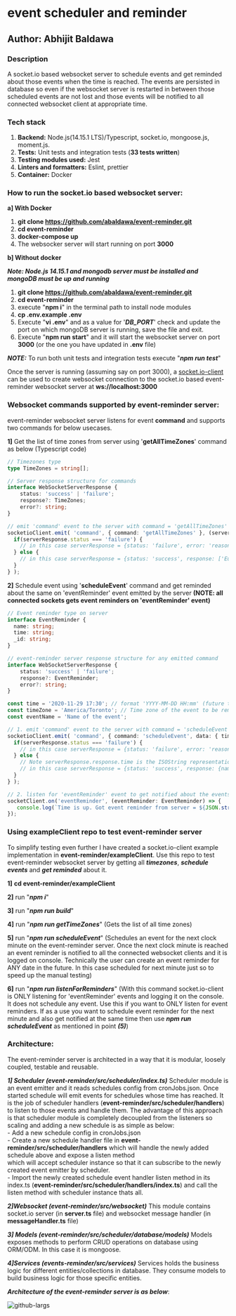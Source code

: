 # event scheduler and reminder

## Author: Abhijit Baldawa

### Description
A socket.io based websocket server to schedule events and get reminded about those events when the time is reached. The events are persisted in database so even if the websocket server is restarted in between those scheduled events are not lost and those events will be notified to all connected websocket client at appropriate time.

### Tech stack
1. **Backend:** Node.js(14.15.1 LTS)/Typescript, socket.io, mongoose.js, moment.js.
2. **Tests:** Unit tests and integration tests (**33 tests written**)
3. **Testing modules used:** Jest
4. **Linters and formatters:** Eslint, prettier
5. **Container:** Docker

### How to run the socket.io based websocket server:
**a] With Docker**
1. **git clone https://github.com/abaldawa/event-reminder.git**
2. **cd event-reminder**
3. **docker-compose up**
4. The websocker server will start running on port **3000**

**b] Without docker**

**_Note: Node.js 14.15.1 and mongodb server must be installed and mongoDB must be up and running_**
1. **git clone https://github.com/abaldawa/event-reminder.git**
2. **cd event-reminder**
3. execute "**npm i**" in the terminal path to install node modules
4. **cp .env.example .env**
5. Execute "**vi .env**" and as a value for '***DB_PORT***' check and update the port on which mongoDB server is running, save the file and exit.
6. Execute "**npm run start**" and it will start the websocket server on port **3000** (or the one you have updated in **.env** file)

**_NOTE:_** To run both unit tests and integration tests execute "**_npm run test_**"

Once the server is running (assuming say on port 3000), a [socket.io-client](https://github.com/socketio/socket.io-client) can be used to create websocket connection to the socket.io based event-reminder websocket server at **ws://localhost:3000**

### Websocket commands supported by event-reminder server:
event-reminder websocket server listens for event **command** and supports two commands for below usecases.

**1]** Get the list of time zones from server using '**getAllTimeZones**' command as below (Typescript code)
```typescript
// Timezones type
type TimeZones = string[];

// Server response structure for commands
interface WebSocketServerResponse {
    status: 'success' | 'failure';
    response?: TimeZones;
    error?: string;
}

// emit 'command' event to the server with command = 'getAllTimeZones' to get list of all time zones
socketioClient.emit( 'command', { command: 'getAllTimeZones' }, (serverResponse: WebSocketServerResponse) => {
  if(serverResponse.status === 'failure') {
    // in this case serverResponse = {status: 'failure', error: 'reason of error'}
  } else {
    // in this case serverResponse = {status: 'success', response: ['Europe/Berlin', 'America/Toronto', ...]}
  }
} );
```

**2]** Schedule event using '**scheduleEvent**' command and get reminded about the same 
on 'eventReminder' event emitted by the server
**(NOTE: all connected sockets gets event reminders on 'eventReminder' event)**
```typescript
// Event reminder type on server
interface EventReminder {
  name: string;
  time: string;
  _id: string;
}

// event-reminder server response structure for any emitted command
interface WebSocketServerResponse {
    status: 'success' | 'failure';
    response?: EventReminder;
    error?: string;
}

const time = '2020-11-29 17:30'; // format 'YYYY-MM-DD HH:mm' (future time at which this event is to be reminded)
const timeZone = 'America/Toronto'; // Time zone of the event to be reminded
const eventName = 'Name of the event';

// 1. emit 'command' event to the server with command = 'scheduleEvent' and 'data' to schedule an event at some point in the future
socketioClient.emit( 'command', { command: 'scheduleEvent', data: { time, timeZone, eventName } }, (serverResponse: WebSocketServerResponse) => {
  if(serverResponse.status === 'failure') {
    // in this case serverResponse = {status: 'failure', error: 'reason of error'}
  } else {
    // Note serverResponse.response.time is the ISOString representation of the passed-in 'time' along with its timeZone
    // in this case serverResponse = {status: 'success', response: {name: 'Name of the event', time: '2020-11-29T22:30:00.000Z', _id: 'some_mongo_id'}}
  }
} );

// 2. listen for 'eventReminder' event to get notified about the events whose time has reached
socketClient.on('eventReminder', (eventReminder: EventReminder) => {
   console.log(`Time is up. Got event reminder from server = ${JSON.stringify(eventReminder)}`);
});
```

### Using exampleClient repo to test event-reminder server
To simplify testing even further I have created a socket.io-client example implementation in **event-reminder/exampleClient**. 
Use this repo to test event-reminder websocket server by getting all ***timezones***, ***schedule events*** and ***get reminded*** about it.

**1]** **cd event-reminder/exampleClient**

**2]** run "***npm i***"

**3]** run "***npm run build***"

**4]** run "***npm run getTimeZones***" (Gets the list of all time zones)

**5]** run "***npm run scheduleEvent***" (Schedules an event for the next clock minute on the event-reminder server. Once the next clock minute is reached an event reminder is notified to all the connected websocket clients and it is logged on console. Technically the user can create an event reminder for ANY date in the future. In this case scheduled for next minute just so to speed up the manual testing)

**6]** run "***npm run listenForReminders***" (With this command socket.io-client is ONLY listening for 'eventReminder' events and logging it on the console. It does not schedule any event. Use this if you want to ONLY listen for event reminders. If as a use you want to schedule event reminder for the next minute and also get notified at the same time then use ***npm run scheduleEvent*** as mentioned in point ***(5)***)

### Architecture:
The event-reminder server is architected in a way that it is modular, loosely coupled, testable and reusable. 

***_1] Scheduler (event-reminder/src/scheduler/index.ts)_***
Scheduler module is an event emitter and it reads schedules config from cronJobs.json. Once started schedule will emit events for schedules whose time has reached. It is the job of scheduler handlers (**event-reminder/src/scheduler/handlers**) to listen to those events and handle them. The advantage of this approach is that scheduler module is completely decoupled from the listeners so scaling and adding a new schedule is as simple as below:  
    - Add a new schedule config in cronJobs.json  
    - Create a new schedule handler file in **event-reminder/src/scheduler/handlers** which will handle the newly added schedule above and expose a listen method  
      which will accept scheduler instance so that it can subscribe to the newly created event emitter by scheduler.  
    - Import the newly created schedule event handler listen method in its index.ts (**event-reminder/src/scheduler/handlers/index.ts**) and call the listen method 
      with scheduler instance thats all. 
      
***_2]Websocket (event-reminder/src/websocket)_*** 
This module contains socket.io server (in **server.ts** file) and websocket message handler (in **messageHandler.ts** file)

***_3] Models (event-reminder/src/scheduler/database/models)_***
Models exposes methods to perform CRUD operations on database using ORM/ODM. In this case it is mongoose.

***_4]Services (events-reminder/src/services)_***
Services holds the business logic for different entities/collections in database. They consume models to build business logic for those specific entities. 

***Architecture of the event-reminder server is as below***:

![github-largs](https://user-images.githubusercontent.com/5449692/100554881-35905000-3298-11eb-91b4-241bcb200205.png)


